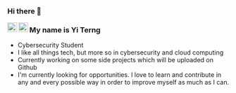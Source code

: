 ### Hi there 👋

<!--
**Xerozzz/Xerozzz** is a ✨ _special_ ✨ repository because its `README.md` (this file) appears on your GitHub profile.

Here are some ideas to get you started:

- 🔭 I’m currently working on ...
- 🌱 I’m currently learning ...
- 👯 I’m looking to collaborate on ...
- 🤔 I’m looking for help with ...
- 💬 Ask me about ...
- 📫 How to reach me: ...
- 😄 Pronouns: ...
- ⚡ Fun fact: ...
-->
<a href="https://www.linkedin.com/in/yi-terng-lee-7b390018b/">
  <img align="left" alt="Linkdein" width="22px" src="https://cdn.jsdelivr.net/npm/simple-icons@v3/icons/linkedin.svg" />
</a>
<a href="https://github.com/Xerozzz">
  <img align="left" alt="Github" width="22px" src="https://cdn.jsdelivr.net/npm/simple-icons@v3/icons/github.svg" />
</a>


### My name is Yi Terng
- Cybersecurity Student
- I like all things tech, but more so in cybersecurity and cloud computing
- Currently working on some side projects which will be uploaded on Github
- I'm currently looking for opportunities. I love to learn and contribute in any and every possible way in order to improve myself as much as I can.
